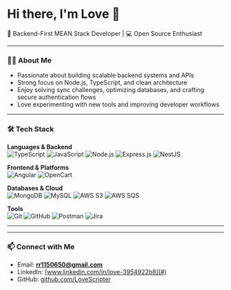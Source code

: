 # Hi there, I'm Love 👋

🚀 Backend-First MEAN Stack Developer | 💻 Open Source Enthusiast  

---

### 👨‍💻 About Me
- Passionate about building scalable backend systems and APIs  
- Strong focus on Node.js, TypeScript, and clean architecture  
- Enjoy solving sync challenges, optimizing databases, and crafting secure authentication flows  
- Love experimenting with new tools and improving developer workflows  

---

### 🛠️ Tech Stack  

**Languages & Backend**  
![TypeScript](https://img.shields.io/badge/TypeScript-007ACC?style=for-the-badge&logo=typescript&logoColor=white) 
![JavaScript](https://img.shields.io/badge/JavaScript-F7DF1E?style=for-the-badge&logo=javascript&logoColor=black) 
![Node.js](https://img.shields.io/badge/Node.js-339933?style=for-the-badge&logo=node.js&logoColor=white) 
![Express.js](https://img.shields.io/badge/Express.js-000000?style=for-the-badge&logo=express&logoColor=white) 
![NestJS](https://img.shields.io/badge/NestJS-E0234E?style=for-the-badge&logo=nestjs&logoColor=white)  

**Frontend & Platforms**  
![Angular](https://img.shields.io/badge/Angular-DD0031?style=for-the-badge&logo=angular&logoColor=white) 
![OpenCart](https://img.shields.io/badge/OpenCart-2AACE3?style=for-the-badge&logo=opencart&logoColor=white)  

**Databases & Cloud**  
![MongoDB](https://img.shields.io/badge/MongoDB-47A248?style=for-the-badge&logo=mongodb&logoColor=white) 
![MySQL](https://img.shields.io/badge/MySQL-4479A1?style=for-the-badge&logo=mysql&logoColor=white) 
![AWS S3](https://img.shields.io/badge/AWS%20S3-FF9900?style=for-the-badge&logo=amazonaws&logoColor=white) 
![AWS SQS](https://img.shields.io/badge/AWS%20SQS-FF4F00?style=for-the-badge&logo=amazonaws&logoColor=white)  

**Tools**  
![Git](https://img.shields.io/badge/Git-F05032?style=for-the-badge&logo=git&logoColor=white) 
![GitHub](https://img.shields.io/badge/GitHub-181717?style=for-the-badge&logo=github&logoColor=white) 
![Postman](https://img.shields.io/badge/Postman-FF6C37?style=for-the-badge&logo=postman&logoColor=white) 
![Jira](https://img.shields.io/badge/Jira-0052CC?style=for-the-badge&logo=jira&logoColor=white)  

---

---

### 📫 Connect with Me
- Email: **rr1150650@gmail.com**  
- LinkedIn: [www.linkedin.com/in/love-3954922b8](#)  
- GitHub: [github.com/LoveScripter](https://github.com/LoveScripter)  
